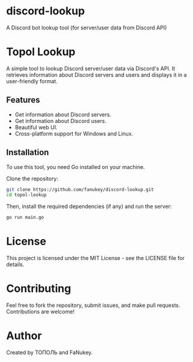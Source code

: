 # discord-lookup
A Discord bot lookup tool (for server/user data from Discord API)

# Topol Lookup

A simple tool to lookup Discord server/user data via Discord's API. It retrieves information about Discord servers and users and displays it in a user-friendly format. 

## Features
- Get information about Discord servers.
- Get information about Discord users.
- Beautiful web UI.
- Cross-platform support for Windows and Linux.

## Installation

To use this tool, you need Go installed on your machine.

Clone the repository:

```bash
git clone https://github.com/fanukey/discord-lookup.git
cd topol-lookup
```
Then, install the required dependencies (if any) and run the server:
```bash
go run main.go
```

# License
This project is licensed under the MIT License - see the LICENSE file for details.

# Contributing
Feel free to fork the repository, submit issues, and make pull requests. Contributions are welcome!

# Author
Created by ТОПОЛЬ and FaNukey.
